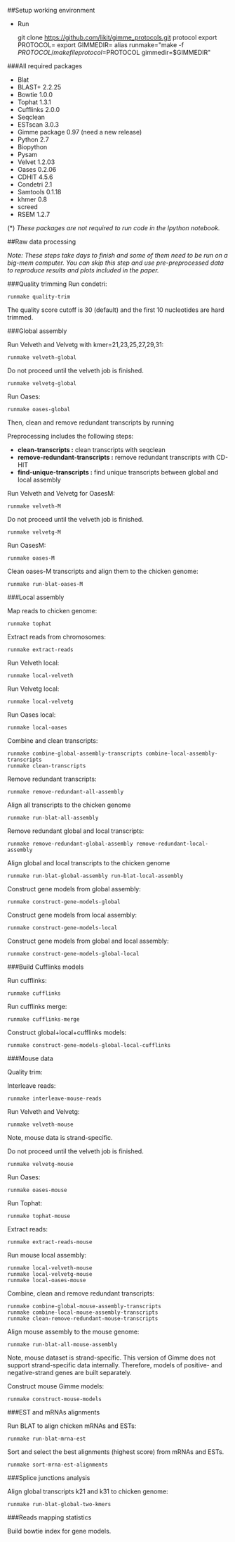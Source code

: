 ##Setup working environment

+ Run

    git clone https://github.com/likit/gimme_protocols.git protocol
    export PROTOCOL=<path to protocol>
    export GIMMEDIR=<path to gimme>
    alias runmake="make -f $PROTOCOL/makefile protocol=$PROTOCOL gimmedir=$GIMMEDIR"

###All required packages

+ Blat
+ BLAST+ 2.2.25
+ Bowtie 1.0.0
+ Tophat 1.3.1
+ Cufflinks 2.0.0
+ Seqclean
+ ESTscan 3.0.3
+ Gimme package 0.97 (need a new release)
+ Python 2.7
+ Biopython
+ Pysam
+ Velvet 1.2.03
+ Oases 0.2.06
+ CDHIT 4.5.6
+ Condetri 2.1
+ Samtools 0.1.18
+ khmer 0.8
+ screed
+ RSEM 1.2.7

(*) _These packages are not required to run code in the Ipython notebook._

##Raw data processing

_Note: These steps take days to finish and
some of them need to be run on a big-mem computer.
You can skip this step and use pre-preprocessed data
to reproduce results and plots included in the paper._

###Quality trimming
Run condetri:

    runmake quality-trim

The quality score cutoff is 30 (default) and the
first 10 nucleotides are hard trimmed.

###Global assembly

Run Velveth and Velvetg with kmer=21,23,25,27,29,31:

    runmake velveth-global

Do not proceed until the velveth job is finished.

    runmake velvetg-global

Run Oases:

    runmake oases-global

Then, clean and remove redundant transcripts by running

Preprocessing includes the following steps:

+ **clean-transcripts :** clean transcripts with seqclean
+ **remove-redundant-transcripts :** remove redundant transcripts with CD-HIT
+ **find-unique-transcripts :** find unique transcripts between global and local assembly

Run Velveth and Velvetg for OasesM:

    runmake velveth-M

Do not proceed until the velveth job is finished.

    runmake velvetg-M

Run OasesM:

    runmake oases-M

Clean oases-M transcripts and align them to the chicken genome:

    runmake run-blat-oases-M

###Local assembly

Map reads to chicken genome:

    runmake tophat

Extract reads from chromosomes:

    runmake extract-reads

Run Velveth local:

    runmake local-velveth

Run Velvetg local:

    runmake local-velvetg

Run Oases local:

    runmake local-oases

Combine and clean transcripts:

    runmake combine-global-assembly-transcripts combine-local-assembly-transcripts
    runmake clean-transcripts

Remove redundant transcripts:

    runmake remove-redundant-all-assembly

Align all transcripts to the chicken genome

    runmake run-blat-all-assembly

Remove redundant global and local transcripts:

    runmake remove-redundant-global-assembly remove-redundant-local-assembly

Align global and local transcripts to the chicken genome

    runmake run-blat-global-assembly run-blat-local-assembly

Construct gene models from global assembly:

    runmake construct-gene-models-global

Construct gene models from local assembly:

    runmake construct-gene-models-local

Construct gene models from global and local assembly:

    runmake construct-gene-models-global-local

###Build Cufflinks models

Run cufflinks:

    runmake cufflinks

Run cufflinks merge:

    runmake cufflinks-merge

Construct global+local+cufflinks models:

    runmake construct-gene-models-global-local-cufflinks


###Mouse data

Quality trim:

Interleave reads:

    runmake interleave-mouse-reads

Run Velveth and Velvetg:

    runmake velveth-mouse

Note, mouse data is strand-specific.

Do not proceed until the velveth job is finished.

    runmake velvetg-mouse

Run Oases:

    runmake oases-mouse

Run Tophat:

    runmake tophat-mouse

Extract reads:

    runmake extract-reads-mouse

Run mouse local assembly:

    runmake local-velveth-mouse
    runmake local-velvetg-mouse
    runmake local-oases-mouse

Combine, clean and remove redundant transcripts:

    runmake combine-global-mouse-assembly-transcripts
    runmake combine-local-mouse-assembly-transcripts
    runmake clean-remove-redundant-mouse-transcripts

Align mouse assembly to the mouse genome:

    runmake run-blat-all-mouse-assembly

Note, mouse dataset is strand-specific.
This version of Gimme does not support strand-specific data internally.
Therefore, models of positive- and negative-strand genes are built separately.

Construct mouse Gimme models:

    runmake construct-mouse-models

###EST and mRNAs alignments

Run BLAT to align chicken mRNAs and ESTs:

    runmake run-blat-mrna-est

Sort and select the best alignments (highest score) from mRNAs and ESTs.

    runmake sort-mrna-est-alignments

###Splice junctions analysis

Align global transcripts k21 and k31 to chicken genome:

    runmake run-blat-global-two-kmers

###Reads mapping statistics

Build bowtie index for gene models.

